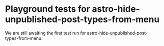 # Playground tests for astro-hide-unpublished-post-types-from-menu
We are still awaiting the first test run for astro-hide-unpublished-post-types-from-menu.
